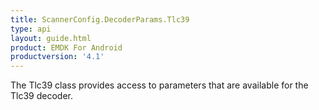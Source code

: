 ```yaml
---
title: ScannerConfig.DecoderParams.Tlc39
type: api
layout: guide.html
product: EMDK For Android
productversion: '4.1'
---
```



The Tlc39 class provides access to parameters that are available for
 the Tlc39 decoder.









